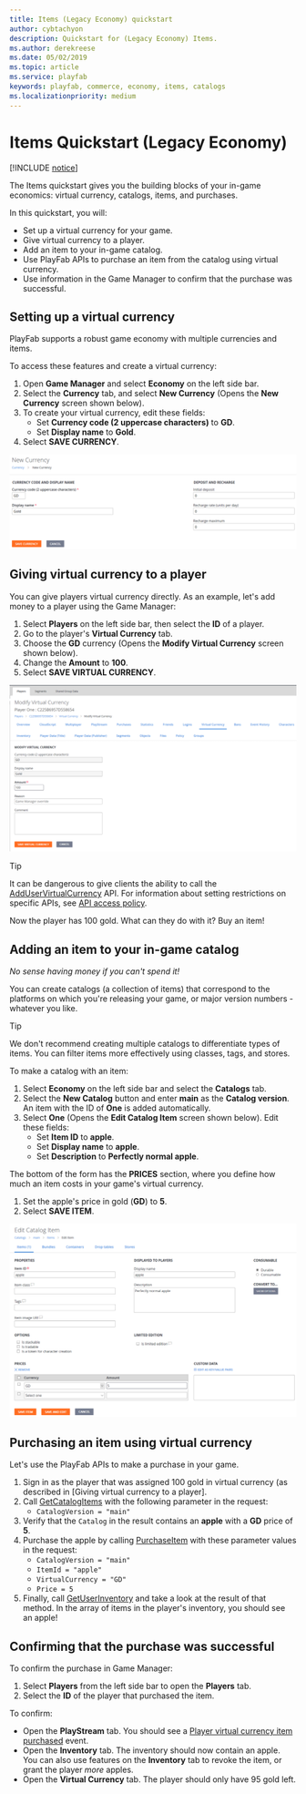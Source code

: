 ```yaml
---
title: Items (Legacy Economy) quickstart
author: cybtachyon
description: Quickstart for (Legacy Economy) Items.
ms.author: derekreese
ms.date: 05/02/2019
ms.topic: article
ms.service: playfab
keywords: playfab, commerce, economy, items, catalogs
ms.localizationpriority: medium
---
```


# Items Quickstart (Legacy Economy)

[!INCLUDE [notice](../../../includes/_economy-deprecation.md)]

The Items quickstart gives you the building blocks of your in-game economics: virtual currency, catalogs, items, and purchases.

In this quickstart, you will:

* Set up a virtual currency for your game.
* Give virtual currency to a player.
* Add an item to your in-game catalog.
* Use PlayFab APIs to purchase an item from the catalog using virtual currency.
* Use information in the Game Manager to confirm that the purchase was successful.

## Setting up a virtual currency

PlayFab supports a robust game economy with multiple currencies and items.

To access these features and create a virtual currency:

1. Open **Game Manager** and select **Economy** on the left side bar.
1. Select the **Currency** tab, and select **New Currency** (Opens the **New Currency** screen shown below).
1. To create your virtual currency, edit these fields:
    * Set **Currency code (2 uppercase characters)** to **GD**.
    * Set **Display name** to **Gold**.
1. Select **SAVE CURRENCY**.

![Save New Currency](../media/tutorials/game-manager-economy-currency-new-currency.png)

## Giving virtual currency to a player

You can give players virtual currency directly. As an example, let's add money to a player using the Game Manager:

1. Select **Players** on the left side bar, then select the **ID** of a player.
2. Go to the player's **Virtual Currency** tab.
3. Choose the **GD** currency (Opens the **Modify Virtual Currency** screen shown below).
4. Change the **Amount** to **100**.
5. Select **SAVE VIRTUAL CURRENCY**.

![Modify Currency](../media/tutorials/game-manager-players-modify-virtual-currency.png)

> [!TIP]  
> It can be dangerous to give clients the ability to call the [AddUserVirtualCurrency](xref:titleid.playfabapi.com.client.playeritemmanagement.adduservirtualcurrency) API. For information about setting restrictions on specific APIs, see [API access policy](../../../api-references/api-access-policy.md).

Now the player has 100 gold. What can they do with it? Buy an item!

## Adding an item to your in-game catalog

_No sense having money if you can't spend it!_

You can create catalogs (a collection of items) that correspond to the platforms on which you're releasing your game, or major version numbers - whatever you like.

> [!TIP]
> We don't recommend creating multiple catalogs to differentiate types of items. You can filter items more effectively using classes, tags, and stores.

To make a catalog with an item:

1. Select **Economy** on the left side bar and select the **Catalogs** tab.
1. Select the **New Catalog** button and enter **main** as the **Catalog version**. An item with the ID of **One** is added automatically.
1. Select **One** (Opens the **Edit Catalog Item** screen shown below). Edit these fields:
    * Set **Item ID** to **apple**.
    * Set **Display name** to **apple**.
    * Set **Description** to **Perfectly normal apple**.

The bottom of the form has the **PRICES** section, where you define how much an item costs in your game's virtual currency.

1. Set the apple's price in gold (**GD**) to **5**.
1. Select **SAVE ITEM**.

![Add to Catalog](../media/tutorials/game-manager-economy-catalogs-edit-catalog-item.png)

## Purchasing an item using virtual currency

Let's use the PlayFab APIs to make a purchase in your game.

1. Sign in as the player that was assigned 100 gold in virtual currency (as described in [Giving virtual currency to a player].
1. Call [GetCatalogItems](xref:titleid.playfabapi.com.client.title-widedatamanagement.getcatalogitems) with the following parameter in the request:
    * `CatalogVersion = "main"`
1. Verify that the `Catalog` in the result contains an **apple** with a **GD** price of **5**.
1. Purchase the apple by calling [PurchaseItem](xref:titleid.playfabapi.com.client.playeritemmanagement.purchaseitem) with these parameter values in the request:
    * `CatalogVersion = "main"`
    * `ItemId = "apple"`
    * `VirtualCurrency = "GD"`
    * `Price = 5`
1. Finally, call [GetUserInventory](xref:titleid.playfabapi.com.client.playeritemmanagement.getuserinventory) and take a look at the result of that method. In the array of items in the player's inventory, you should see an apple!

## Confirming that the purchase was successful

To confirm the purchase in Game Manager:

1. Select **Players** from the left side bar to open the **Players** tab.
2. Select the **ID** of the player that purchased the item.

To confirm:

* Open the **PlayStream** tab. You should see a [Player virtual currency item purchased](../../../api-references/events/player-vc-item-purchased.md) event.
* Open the **Inventory** tab. The inventory should now contain an apple. You can also use features on the **Inventory** tab to revoke the item, or grant the player _more_ apples.
* Open the **Virtual Currency** tab. The player should only have 95 gold left.
